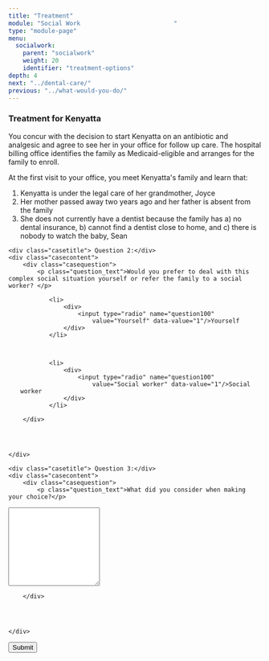 ```yaml
---
title: "Treatment"
module: "Social Work                          "
type: "module-page"
menu:
  socialwork:
    parent: "socialwork"
    weight: 20
    identifier: "treatment-options"
depth: 4
next: "../dental-care/"
previous: "../what-would-you-do/"
---
```

<form method="post" action="."><div class="pageblock"><h3>Treatment for Kenyatta</h3><div class="maintext">
<p>You concur with the decision to start Kenyatta on an antibiotic and analgesic and agree to see her in your office for follow up care. The hospital billing office identifies the family as Medicaid-eligible and arranges for the family to enroll.</p>
<p>At the first visit to your office, you meet Kenyatta's family and learn that:</p>
<ol>
<li>Kenyatta is under the legal care of her grandmother, Joyce</li>
<li>Her mother passed away two years ago and her
father is absent from the family</li>
<li>She does not currently have a dentist because the family has a) no dental insurance, b) cannot find a dentist close to home, and c) there is nobody to watch the baby, Sean</li>
</ol>
</div>
</div><div class="pageblock">










  




<div class="cases">
    
    <div class="casetitle"> Question 2:</div>
    <div class="casecontent">
        <div class="casequestion">
            <p class="question_text">Would you prefer to deal with this complex social situation yourself or refer the family to a social worker? </p>
            
                
                    

<ol type="A">
    
        
            <li>
                <div>
                    <input type="radio" name="question100"
                        value="Yourself" data-value="1"/>Yourself
                </div>
            </li>
        
    
        
            <li>
                <div>
                    <input type="radio" name="question100"
                        value="Social worker" data-value="1"/>Social worker
                </div>
            </li>
        
    
</ol>

                

                

                
            
        </div>

        
            
        
    </div>
</div>


  




<div class="cases">
    
    <div class="casetitle"> Question 3:</div>
    <div class="casecontent">
        <div class="casequestion">
            <p class="question_text">What did you consider when making your choice?</p>
            
                

                
                    


  <textarea rows="10" name="question101" ></textarea>


                
            
        </div>

        
            
        
    </div>
</div>




</div><div class="submit-container"><input class="btn btn-info btn-submit-section" type="submit" value="Submit" /></div></form>